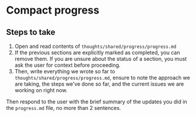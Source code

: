 # Compact progress

## Steps to take
1. Open and read contents of `thoughts/shared/progress/progress.md`
2. If the previous sections are explicitly marked as completed, you can remove them. If you are unsure about the status of a section, you must ask the user for context before proceeding.
3. Then, write everything we wrote so far to `thoughts/shared/progress/progress.md`, ensure to note the approach we are taking, the steps we've done so far, and the current issues we are working on right now.

Then respond to the user with the brief summary of the updates you did in the `progress.md` file, no more than 2 sentences.
